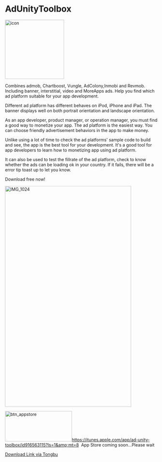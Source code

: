 AdUnityToolbox
==============
<a href="http://bitcall.org/wp-content/uploads/2014/09/icon.png"><img class="alignnone  wp-image-344" src="http://bitcall.org/wp-content/uploads/2014/09/icon.png" alt="icon" width="195" height="195" /></a>

Combines admob, Chartboost, Vungle, AdColony,Inmobi and Revmob.
Including banner, interstitial, video and MoreApps ads.
Help you find which ad platform suitable for your app development.

Different ad platform has different behaves on iPod, iPhone and iPad. The banner displays well on both portrait orientation and landscape orientation.

As an app developer, product manager, or operation manager, you must find a good way to monetize your app. The ad platform is the easiest way. You can choose friendly advertisement behaviors in the app to make money.

Unlike using a lot of time to check the ad platforms' sample code to build and see, the app is the best tool for your development. It's a good tool for app developers to learn how to monetizing app using ad platform.

It can also be used to test the fillrate of the ad platform, check to know whether the ads can be loading ok in your country. If it fails, there will be a error tip toast up to let you know.

Download free now!

<a href="http://bitcall.org/wp-content/uploads/2014/09/IMG_1024.png"><img class="alignnone  wp-image-345" src="http://bitcall.org/wp-content/uploads/2014/09/IMG_1024.png" alt="IMG_1024" width="417" height="728" /></a>

<a href="https://itunes.apple.com/app/ad-unity-toolbox/id916563115?ls=1&amp;mt=8"><img class="alignnone  wp-image-8" src="http://bitcall.org/wp-content/uploads/2014/04/btn_appstore.png" alt="btn_appstore" width="221" height="100" />https://itunes.apple.com/app/ad-unity-toolbox/id916563115?ls=1&amp;mt=8  </a> App Store coming soon...Please wait

<a href="http://app.tongbu.com/10008382_adunitytoolbox.html">Download Link via Tongbu</a>
